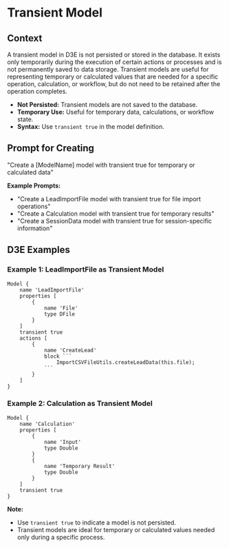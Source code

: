 # Transient Model

## Context

A transient model in D3E is not persisted or stored in the database. It exists only temporarily during the execution of certain actions or processes and is not permanently saved to data storage. Transient models are useful for representing temporary or calculated values that are needed for a specific operation, calculation, or workflow, but do not need to be retained after the operation completes.

- **Not Persisted:** Transient models are not saved to the database.
- **Temporary Use:** Useful for temporary data, calculations, or workflow state.
- **Syntax:** Use `transient true` in the model definition.

## Prompt for Creating

"Create a [ModelName] model with transient true for temporary or calculated data"

**Example Prompts:**
- "Create a LeadImportFile model with transient true for file import operations"
- "Create a Calculation model with transient true for temporary results"
- "Create a SessionData model with transient true for session-specific information"

## D3E Examples

### Example 1: LeadImportFile as Transient Model

```d3e
Model {
    name 'LeadImportFile'
    properties [
        {
            name 'File'
            type DFile
        }
    ]
    transient true
    actions [
        {
            name 'CreateLead'
            block ```
                ImportCSVFileUtils.createLeadData(this.file);
            ```
        }
    ]
}
```

### Example 2: Calculation as Transient Model

```d3e
Model {
    name 'Calculation'
    properties [
        {
            name 'Input'
            type Double
        }
        {
            name 'Temporary Result'
            type Double
        }
    ]
    transient true
}
```

**Note:**
- Use `transient true` to indicate a model is not persisted.
- Transient models are ideal for temporary or calculated values needed only during a specific process.
